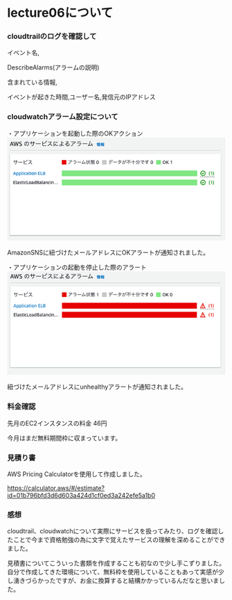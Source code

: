 # lecture06について

### cloudtrailのログを確認して

イベント名,

DescribeAlarms(アラームの説明)

含まれている情報,

イベントが起きた時間,ユーザー名,発信元のIPアドレス


### cloudwatchアラーム設定について

・アプリケーションを起動した際のOKアクション
![ALBアクション確認](images/ALB_OK.png)

AmazonSNSに紐づけたメールアドレスにOKアラートが通知されました。


・アプリケーションの起動を停止した際のアラート
![ALBアラート確認](images/ALB_unhealthy.png)

紐づけたメールアドレスにunhealthyアラートが通知されました。


### 料金確認

先月のEC2インスタンスの料金
46円

今月はまだ無料期間枠に収まっています。

### 見積り書
AWS Pricing Calculatorを使用して作成しました。

https://calculator.aws/#/estimate?id=01b796bfd3d6d603a424d1cf0ed3a242efe5a1b0


### 感想
cloudtrail、cloudwatchについて実際にサービスを扱ってみたり、ログを確認したことで今まで資格勉強の為に文字で覚えたサービスの理解を深めることができました。

見積書についてこういった書類を作成することも初なので少し手こずりました。自分で作成してきた環境について、無料枠を使用していることもあって実感が少し湧きづらかったですが、お金に換算すると結構かかっているんだなと思いました。
